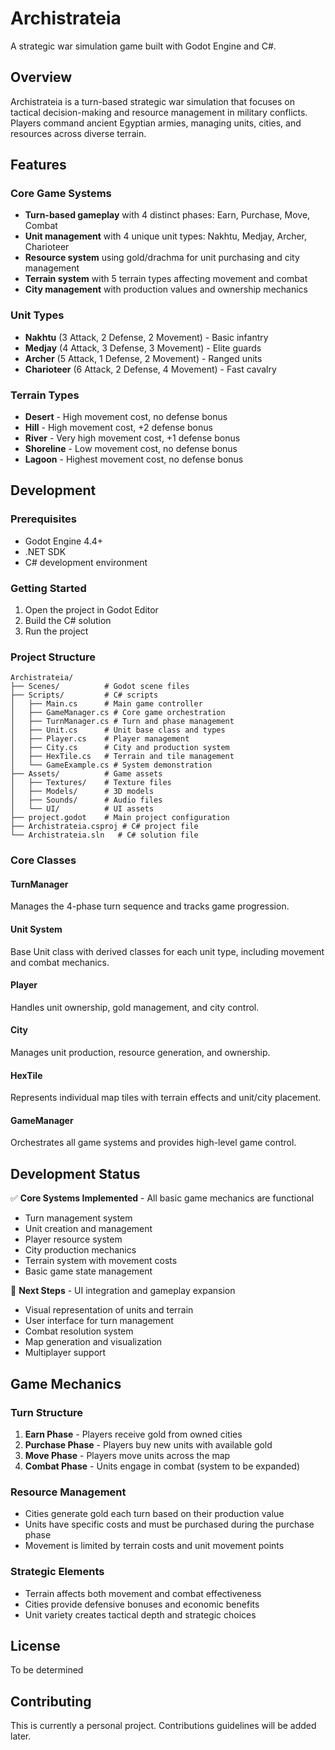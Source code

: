 # Archistrateia

A strategic war simulation game built with Godot Engine and C#.

## Overview

Archistrateia is a turn-based strategic war simulation that focuses on tactical decision-making and resource management in military conflicts. Players command ancient Egyptian armies, managing units, cities, and resources across diverse terrain.

## Features

### Core Game Systems
- **Turn-based gameplay** with 4 distinct phases: Earn, Purchase, Move, Combat
- **Unit management** with 4 unique unit types: Nakhtu, Medjay, Archer, Charioteer
- **Resource system** using gold/drachma for unit purchasing and city management
- **Terrain system** with 5 terrain types affecting movement and combat
- **City management** with production values and ownership mechanics

### Unit Types
- **Nakhtu** (3 Attack, 2 Defense, 2 Movement) - Basic infantry
- **Medjay** (4 Attack, 3 Defense, 3 Movement) - Elite guards
- **Archer** (5 Attack, 1 Defense, 2 Movement) - Ranged units
- **Charioteer** (6 Attack, 2 Defense, 4 Movement) - Fast cavalry

### Terrain Types
- **Desert** - High movement cost, no defense bonus
- **Hill** - High movement cost, +2 defense bonus
- **River** - Very high movement cost, +1 defense bonus
- **Shoreline** - Low movement cost, no defense bonus
- **Lagoon** - Highest movement cost, no defense bonus

## Development

### Prerequisites

- Godot Engine 4.4+
- .NET SDK
- C# development environment

### Getting Started

1. Open the project in Godot Editor
2. Build the C# solution
3. Run the project

### Project Structure

```
Archistrateia/
├── Scenes/          # Godot scene files
├── Scripts/         # C# scripts
│   ├── Main.cs      # Main game controller
│   ├── GameManager.cs # Core game orchestration
│   ├── TurnManager.cs # Turn and phase management
│   ├── Unit.cs      # Unit base class and types
│   ├── Player.cs    # Player management
│   ├── City.cs      # City and production system
│   ├── HexTile.cs   # Terrain and tile management
│   └── GameExample.cs # System demonstration
├── Assets/          # Game assets
│   ├── Textures/    # Texture files
│   ├── Models/      # 3D models
│   ├── Sounds/      # Audio files
│   └── UI/          # UI assets
├── project.godot    # Main project configuration
├── Archistrateia.csproj # C# project file
└── Archistrateia.sln   # C# solution file
```

### Core Classes

#### TurnManager
Manages the 4-phase turn sequence and tracks game progression.

#### Unit System
Base Unit class with derived classes for each unit type, including movement and combat mechanics.

#### Player
Handles unit ownership, gold management, and city control.

#### City
Manages unit production, resource generation, and ownership.

#### HexTile
Represents individual map tiles with terrain effects and unit/city placement.

#### GameManager
Orchestrates all game systems and provides high-level game control.

## Development Status

✅ **Core Systems Implemented** - All basic game mechanics are functional
- Turn management system
- Unit creation and management
- Player resource system
- City production mechanics
- Terrain system with movement costs
- Basic game state management

🚧 **Next Steps** - UI integration and gameplay expansion
- Visual representation of units and terrain
- User interface for turn management
- Combat resolution system
- Map generation and visualization
- Multiplayer support

## Game Mechanics

### Turn Structure
1. **Earn Phase** - Players receive gold from owned cities
2. **Purchase Phase** - Players buy new units with available gold
3. **Move Phase** - Players move units across the map
4. **Combat Phase** - Units engage in combat (system to be expanded)

### Resource Management
- Cities generate gold each turn based on their production value
- Units have specific costs and must be purchased during the purchase phase
- Movement is limited by terrain costs and unit movement points

### Strategic Elements
- Terrain affects both movement and combat effectiveness
- Cities provide defensive bonuses and economic benefits
- Unit variety creates tactical depth and strategic choices

## License

To be determined

## Contributing

This is currently a personal project. Contributions guidelines will be added later.
